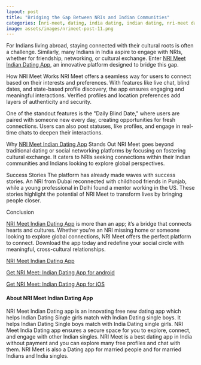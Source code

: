 ```yaml
---
layout: post
title: "Bridging the Gap Between NRIs and Indian Communities"
categories: [nri-meet, dating, india dating, indian dating, nri-meet dating app]
image: assets/images/nrimeet-post-11.png
---
```



For Indians living abroad, staying connected with their cultural roots is often a challenge. Similarly, many Indians in India aspire to engage with NRIs, whether for friendship, networking, or cultural exchange. Enter [NRI Meet Indian Dating App](https://nrimeet.app/download), an innovative platform designed to bridge this gap.

How NRI Meet Works
NRI Meet offers a seamless way for users to connect based on their interests and preferences. With features like live chat, blind dates, and state-based profile discovery, the app ensures engaging and meaningful interactions. Verified profiles and location preferences add layers of authenticity and security.

One of the standout features is the "Daily Blind Date," where users are paired with someone new every day, creating opportunities for fresh connections. Users can also post statuses, like profiles, and engage in real-time chats to deepen their interactions.

Why [NRI Meet Indian Dating App](https://nrimeet.app/download) Stands Out
NRI Meet goes beyond traditional dating or social networking platforms by focusing on fostering cultural exchange. It caters to NRIs seeking connections within their Indian communities and Indians looking to explore global perspectives.

Success Stories
The platform has already made waves with success stories. An NRI from Dubai reconnected with childhood friends in Punjab, while a young professional in Delhi found a mentor working in the US. These stories highlight the potential of NRI Meet to transform lives by bringing people closer.


Conclusion 

[NRI Meet Indian Dating App](https://nrimeet.app/download) is more than an app; it’s a bridge that connects hearts and cultures. Whether you're an NRI missing home or someone looking to explore global connections, NRI Meet offers the perfect platform to connect. Download the app today and redefine your social circle with meaningful, cross-cultural relationships.


[NRI Meet Indian Dating App](https://nrimeet.app/download)

[Get NRI Meet: Indian Dating App for android](https://play.google.com/store/apps/details?id=com.koottali.app&hl=en_IN&gl=US)

[Get NRI Meet: Indian Dating App for iOS](https://apps.apple.com/us/app/nri-meet-find-meet-marry-nris/id6448742453)


#### About NRI Meet Indian Dating App

NRI Meet Indian Dating app is an innovating free new dating app which helps Indian Dating Single girls match with Indian Dating single boys. It helps Indian Dating Single boys match with India Dating single girls. NRI Meet India Dating app ensures a secure space for you to explore, connect, and engage with other Indian  singles. NRI Meet is a best dating app in India without payment and you can explore many free profiles and chat with them. NRI Meet is also a Dating app for married people and for married Indians and India singles.